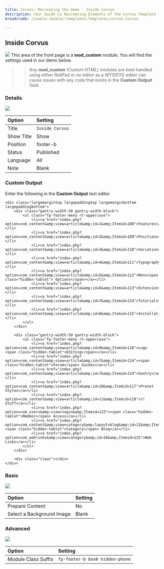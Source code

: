 ```yaml
---
title: Corvus: Recreating the Demo - Inside Corvus
description: Your Guide to Recreating Elements of the Corvus Template for Joomla
breadcrumb: /joomla:Joomla/!templates:Templates/corvus:Corvus

---
```


Inside Corvus
----
![][demo]
This area of the front page is a **mod_custom** module. You will find the settings used in our demo below.

>> Any **mod_custom** (Custom HTML) modules are best handled using either RokPad or no editor as a WYSISYG editor can cause issues with any code that exists in the **Custom Output** field.

### Details
![][demo2]

| Option     | Setting         |  
| :--------- | :-------------- |  
| Title      | `Inside Corvus` |  
| Show Title | Show            |  
| Position   | footer-b        |  
| Status     | Published       |  
| Language   | All             |  
| Note       | Blank           |  

### Custom Output
Enter the following in the **Custom Output** text editor.

~~~
<div class="largemargintop largepaddingtop largemarginbottom largepaddingbottom">
    <div class="gantry-width-50 gantry-width-block">
        <ul class="fp-footer-menu rt-uppercase">
			<li><a href="index.php?option=com_content&amp;view=article&amp;id=1&amp;Itemid=108">Features</a></li>
			<li><a href="index.php?option=com_content&amp;view=article&amp;id=2&amp;Itemid=109">Positions</a></li>
			<li><a href="index.php?option=com_content&amp;view=article&amp;id=3&amp;Itemid=110">Variations</a></li>
			<li><a href="index.php?option=com_content&amp;view=article&amp;id=4&amp;Itemid=111">Typography</a></li>
			<li><a href="index.php?option=com_content&amp;view=article&amp;id=5&amp;Itemid=112">Menu<span class="hidden-tablet"> Options</span></a></li>
			<li><a href="index.php?option=com_content&amp;view=article&amp;id=6&amp;Itemid=113">Extensions</a></li>
			<li><a href="index.php?option=com_content&amp;view=article&amp;id=7&amp;Itemid=114">Tutorials</a></li>
			<li><a href="index.php?option=com_content&amp;view=article&amp;id=8&amp;Itemid=115">Installation</a></li>		
		</ul>
	</div>

	<div class="gantry-width-50 gantry-width-block">
		<ul class="fp-footer-menu rt-uppercase">
			<li><a href="index.php?option=com_content&amp;view=article&amp;id=9&amp;Itemid=116">Logo <span class="hidden-tablet">Editing</span></a></li>
			<li><a href="index.php?option=com_content&amp;view=article&amp;id=7&amp;Itemid=114"><span class="hidden-tablet">Forum</span> Guides</a></li>
			<li><a href="index.php?option=com_content&amp;view=article&amp;id=7&amp;Itemid=114">Gantry</a></li>						
			<li><a href="index.php?option=com_content&amp;view=article&amp;id=10&amp;Itemid=117">Preset Styles</a></li>
			<li><a href="index.php?option=com_content&amp;view=article&amp;id=11&amp;Itemid=118">J! Stuff</a></li>
			<li><a href="index.php?option=com_users&amp;view=login&amp;Itemid=123"><span class="hidden-tablet">Member</span> Access</a></li>
			<li><a href="index.php?option=com_content&amp;view=category&amp;layout=blog&amp;id=12&amp;Itemid=124"><span class="hidden-tablet">Category</span> Blog</a></li>
			<li><a href="index.php?option=com_weblinks&amp;view=category&amp;id=16&amp;Itemid=125">Web Links</a></li>
		</ul>
	</div>
	
	<div class="clear"></div>
</div>
~~~

### Basic
![][demo3]

| Option                    | Setting |
| :------------------------ | :------ |
| Prepare Content           | No      |
| Select a Background Image | Blank   |

### Advanced
![][demo4]

| Option              | Setting                         |  
| :------------------ | :------------------------------ |  
| Module Class Suffix | `fp-footer-b box6 hidden-phone` |  

[demo]: assets/demo_12.jpeg
[demo2]: assets/inside_1.jpeg
[demo3]: assets/inside_2.jpeg
[demo4]: assets/inside_3.jpeg